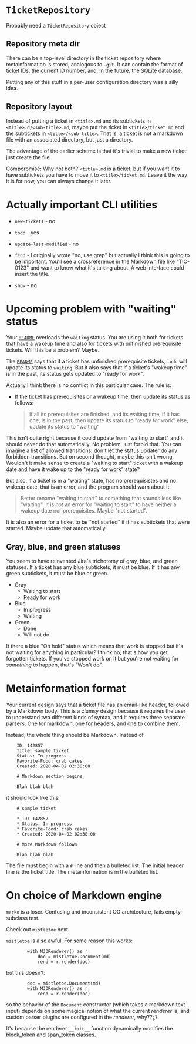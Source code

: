 
# `TicketRepository`

Probably need a `TicketRepository` object

## Repository meta dir

There can be a top-level directory in the ticket repository
where metainformation is stored, analogous to `.git`.  It can contain
the format of ticket IDs, the current ID number, and,
in the future, the SQLite database.

Putting any of this stuff in a per-user configuration directory was a silly idea.

## Repository layout

Instead of putting a ticket in `<title>.md` and its subtickets in
`<title>.d/<sub-title>.md`, maybe put the ticket in
`<title>/ticket.md` and the subtickets in `<title>/<sub-title>`.  That
is, a ticket is not a markdown file with an associated directory, but
just a directory.

The advantage of the earlier scheme is that it's trivial to make a new ticket: just create the file.

Comporomise: Why not both?  `<title>.md` is a ticket, but if you want
it to have subtickets you have to move it to
`<title>/ticket.md`. Leave it the way it is for now, you can always
change it later.

# Actually important CLI utilities

* `new-ticket1` - no
* `todo` - yes
* `update-last-modified` - no

* `find` - I originally wrote "no, use grep" but actually I think this
   is going to be important.  You'll see a crossreference in the
   Markdown file like "TIC-0123" and want to know what it's talking
   about.  A web interface could insert the title.

* `show` - no

# Upcoming problem with "waiting" status

Your [`README`](README.md) overloads the `waiting` status.  You are using it both
for tickets that have a wakeup time and also for tickets with
unfinished prerequisite tickets.  Will this be a problem?  Maybe.

The [`README`](README.md) says that if a ticket has unfinished prerequisite
tickets, `todo` will update its status to `waiting`.  But it also says
that if a ticket's "wakeup time" is in the past, its status gets
updated to "ready for work".

Actually I think there is no conflict in this particular case. The
rule is:

* If the ticket has prerequisites or a wakeup time, then update its
  status as follows:

  > if all its prerequisites are finished, and
  >    its waiting time, if it has one, is in the past, then
  >        update its status to "ready for work"
  > else,
  >        update its status to "waiting"

This isn't quite right because it could update from "waiting to start"
and it should never do that automatically.  No problem, just forbid
that.   You can imagine a list of allowed transitions; don't let the
status updater do any forbidden transitions.  But on second thought,
maybe this isn't wrong.  Wouldn't it make sense to create a "waiting
to start" ticket with a wakeup date and have it wake up to the "ready
for work" state?

But also, if a ticket is in a "waiting" state, has no prerequisistes
and no wakeup date, that is an error, and the program should warn
about it.

>  Better rename "waiting to start" to something that sounds less like
> "waiting".  It is _not_ an error for "waiting to start" to have
> neither a wakeup date nor prerequisites.  Maybe "not started".

It is also an error for a ticket to be "not started" if it has
subtickets that were started.  Maybe update that automatically.

## Gray, blue, and green statuses

You seem to have reinvented Jira's trichotomy of gray, blue, and green
statuses.  If a ticket has any blue subtickets, it must be blue.
If it has any green subtickets, it must be blue or green.

  * Gray
    * Waiting to start
    * Ready for work
  * Blue
    * In progress
    * Waiting
  * Green
    * Done
    * Will not do

It there a blue "On hold" status which means that work is stopped but
it's not waiting for anything in particular?  I think no, that's how
you get forgotten tickets.  If you've stopped work on it but you're
not waiting for _something_ to happen, that's "Won't do".

# Metainformation format

Your current design says that a ticket file has an email-like header,
followed by a Markdown body.  This is a clumsy design because it requires the user to understand two different kinds of syntax, and it requires three separate parsers: One for markdown, one for headers, and one to combine them.

Instead, the whole thing should be Markdown.  Instead of

        ID: 142857
        Title: sample ticket
        Status: In progress
        Favorite-Food: crab cakes
        Created: 2020-04-02 02:38:00

        # Markdown section begins

        Blah blah blah

it should look like this:

        # sample ticket

        * ID: 142857
        * Status: In progress
        * Favorite-Food: crab cakes
        * Created: 2020-04-02 02:38:00

        # More Markdown follows

        Blah blah blah

The file must begin with a `#` line and then a bulleted list.  The
initial header line is the ticket title.  The metainformation is in
the bulleted list.

# On choice of Markdown engine

`marko` is a loser.  Confusing and inconsistent OO architecture, fails
empty-subclass test.

Check out `mistletoe` next.

`mistletoe` is also awful. For some reason this works:

            with MJDRenderer() as r:
                doc = mistletoe.Document(md)
                rend = r.render(doc)

but this doesn't:

            doc = mistletoe.Document(md)
            with MJDRenderer() as r:
                rend = r.render(doc)

so the behavior of the `Document` constructor (which takes a markdown
text input) depends on some magical notion of what the current
_renderer_ is, and custom parser plugins are configured in the
_renderer_, why??¿?

It's because the renderer `__init__` function dynamically modifies the
block_token and span_token classes.
